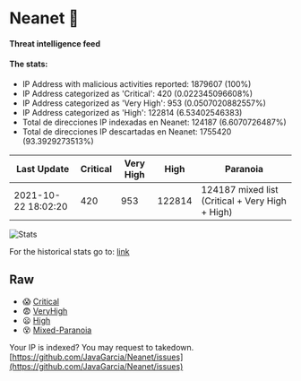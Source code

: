 # Neanet :hocho:
#### Threat intelligence feed
#### The stats:

- IP Address with malicious activities reported: 1879607 (100%)
- IP Address categorized as 'Critical':  420 (0.022345096608%)
- IP Address categorized as 'Very High':  953 (0.0507020882557%)
- IP Address categorized as 'High':  122814 (6.53402546383)
- Total de direcciones IP indexadas en Neanet:  124187 (6.6070726487%)
- Total de direcciones IP descartadas en Neanet:  1755420 (93.3929273513%)

| Last Update | Critical | Very High | High | Paranoia |
| --- | --- | --- | --- | --- |
| 2021-10-22 18:02:20 | 420 | 953 | 122814 | 124187 mixed list (Critical + Very High + High)|

![Stats](https://docs.google.com/spreadsheets/d/e/2PACX-1vSnaNMIXVabIpDJjufMlzH7poXnshF3mgd8Is1g9ytUEzVsP5my4Trn8f-xkoLLQ38xpL3HtmUexLo6/pubchart?oid=501124687&format=image)

For the historical stats go to: [link](/stats.csv)
## Raw
- :scream: [Critical](https://raw.githubusercontent.com/JavaGarcia/Neanet/master/blacklists/neanet_critical.txt)
- :fearful: [VeryHigh](https://raw.githubusercontent.com/JavaGarcia/Neanet/master/blacklists/neanet_veryHigh.txtt)
- :frowning: [High](https://raw.githubusercontent.com/JavaGarcia/Neanet/master/blacklists/neanet_high.txt)
- :dizzy_face: [Mixed-Paranoia](https://raw.githubusercontent.com/JavaGarcia/Neanet/master/blacklists/neanet_all.txt)


Your IP is indexed? You may request to takedown. [https://github.com/JavaGarcia/Neanet/issues](https://github.com/JavaGarcia/Neanet/issues)

















































































































































































































































































































































































































































































































































































































































































































































































































































































































































































































































































































































































































































































































































































































































































































































































































































































































































































































































































































































































































































































































































































































































































































































































































































































































































































































































































































































































































































































































































































































































































































































































































































































































































































































































































































































































































































































































































































































































































































































































































































































































































































































































































































































































































































































































































































































































































































































































































































































































































































































































































































































































































































































































































































































































































































































































































































































































































































































































































































































































































































































































































































































































































































































































































































































































































































































































































































































































































































































































































































































































































































































































































































































































































































































































































































































































































































































































































































































































































































































































































































































































































































































































































































































































































































































































































































































































































































































































































































































































































































































































































































































































































































































































































































































































































































































































































































































































































































































